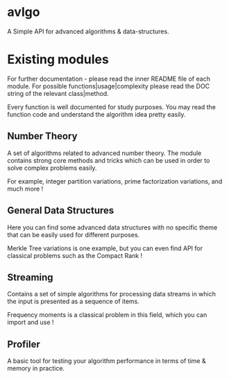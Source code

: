 # avlgo #
A Simple API for advanced algorithms &amp; data-structures.


# Existing modules #
For further documentation - please read the inner README file of each module.
For possible functions|usage|complexity please read the DOC string of the relevant class|method.

Every function is well documented for study purposes. 
You may read the function code and understand the algorithm idea pretty easily.


## Number Theory ##
A set of algorithms related to advanced number theory. 
The module contains strong core methods and tricks which can be used in order to solve complex problems easily.

For example, integer partition variations, prime factorization variations, and much more !


## General Data Structures ##
Here you can find some advanced data structures with no specific theme that can be easily used for different purposes.

Merkle Tree variations is one example, but you can even find API for classical problems such as the Compact Rank !


## Streaming ##
Contains a set of simple algorithms for processing data streams in which the input is presented as a sequence of items.

Frequency moments is a classical problem in this field, which you can import and use !


## Profiler ##
A basic tool for testing your algorithm performance in terms of time & memory in practice.
